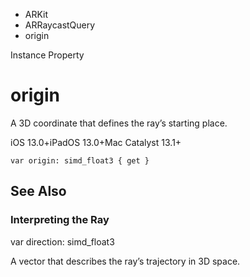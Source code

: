 

- ARKit
- ARRaycastQuery
-  origin 

Instance Property

# origin

A 3D coordinate that defines the ray’s starting place.

iOS 13.0+iPadOS 13.0+Mac Catalyst 13.1+

``` source
var origin: simd_float3 { get }
```

## See Also

### Interpreting the Ray

var direction: simd_float3

A vector that describes the ray’s trajectory in 3D space.

